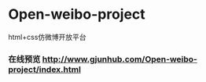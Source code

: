 # Open-weibo-project
html+css仿微博开放平台

### 在线预览  http://www.gjunhub.com/Open-weibo-project/index.html